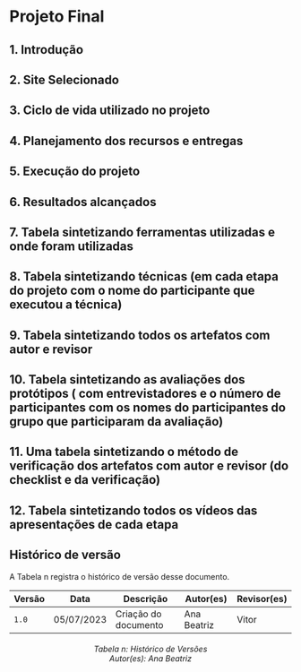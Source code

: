 # Projeto Final

## 1. Introdução

## 2. Site Selecionado

## 3. Ciclo de vida utilizado no projeto

## 4. Planejamento dos recursos e entregas 

## 5. Execução do projeto 


## 6. Resultados alcançados 

## 7. Tabela sintetizando ferramentas utilizadas e onde foram utilizadas

## 8. Tabela sintetizando técnicas (em cada etapa do projeto com o nome do participante que executou a técnica)

## 9. Tabela sintetizando todos os artefatos com autor e revisor

## 10. Tabela sintetizando as avaliações dos protótipos ( com entrevistadores e o número de participantes com os nomes do participantes do grupo que participaram da avaliação)

## 11. Uma tabela sintetizando o método de verificação dos artefatos com autor e revisor (do checklist e da verificação)

## 12. Tabela sintetizando todos os vídeos das apresentações de cada etapa


## Histórico de versão
A Tabela n registra o histórico de versão desse documento.

| Versão | Data       | Descrição                                 | Autor(es)      | Revisor(es)    |
|--------|------------|-------------------------------------------|----------------|----------------|
| `1.0`  | 05/07/2023 | Criação do documento | Ana Beatriz  | Vitor |

<h6 align = "center"> Tabela n: Histórico de Versões
<br>Autor(es): Ana Beatriz</h6>